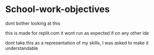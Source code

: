 # School-work-objectives
dont bother looking at this

this is made for replit.com it wont run as expected if on any other ide 

dont take this as a representation of my skills, I was asked to make it understandable
